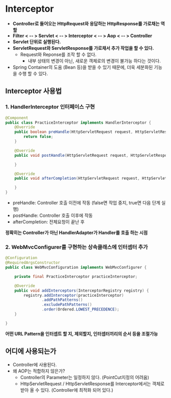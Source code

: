 # Interceptor

- **Controller로 들어오는 HttpRequest와 응답하는 HttpResponse를 가로채는 역할**
- **Filter < -- > Servlet < -- > Interceptor < -- > Aop < -- > Controller**
- **Servlet 단위로 실행된다.**
- **ServletRequest와 ServletResponse를 가로채서 추가 작업을 할 수 있다.**
  - Request와 Reponse를 조작 할 수 없다.
    - 내부 상태의 변경이 아닌, 새로운 객체로의 변경이 불가능 하다는 것이다.
- Spring Container의 도움 (Bean 등)을 받을 수 있기 때문에, 더욱 세분화된 기능을 수행 할 수 있다.

## Interceptor 사용법
### 1. HandlerInterceptor 인터페이스 구현
```java
@Component
public class PracticeInterceptor implements HandlerInterceptor {
    @Override
    public boolean preHandle(HttpServletRequest request, HttpServletResponse response, Object handler) throws Exception {
        return false;
    }

    @Override
    public void postHandle(HttpServletRequest request, HttpServletResponse response, Object handler, ModelAndView modelAndView) throws Exception {

    }

    @Override
    public void afterCompletion(HttpServletRequest request, HttpServletResponse response, Object handler, Exception ex) throws Exception {

    }
}

```
- preHandle: Controller 호출 이전에 작동 (false면 작업 중지, true면 다음 단계 실행)
- postHandle: Controller 호출 이후에 작동
- afterCompletion: 전체요청이 끝난 후 

**정확히는 Controller가 아닌 HandlerAdapter가 Handler를 호출 하는 시점**

### 2. WebMvcConfigurer를 구현하는 상속클래스에 인터셉터 추가
```java
@Configuration
@RequiredArgsConstructor
public class WebMvcConfiguration implements WebMvcConfigurer {

    private final PracticeInterceptor practiceInterceptor;

    @Override
    public void addInterceptors(InterceptorRegistry registry) {
        registry.addInterceptor(practiceInterceptor)
                .addPathPatterns()
                .excludePathPatterns()
                .order(Ordered.LOWEST_PRECEDENCE);
    }

}
```
**어떤 URL Pattern을 인터셉트 할 지, 제외할지, 인터셉터끼리의 순서 등을 조절가능**


## 어디에 사용되는가
- Controller에 사용된다.
- 왜 AOP는 적합하지 않은가?
  - Controller의 Parameter는 일정하지 않다. (PointCut지정의 어려움)
  - HttpServletRequest / HttpServletResponse를 Interceptor에서는 객체로 받아 올 수 있다. (Controller에 최적화 되어 있다.)
